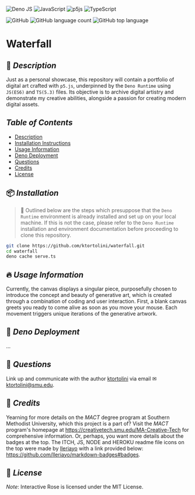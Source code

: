 ![Deno JS](https://img.shields.io/badge/deno%20js-d0bcd1?style=for-the-badge&logo=deno&logoColor=black)
![JavaScript](https://img.shields.io/badge/javascript-%23d0bcd1.svg?style=for-the-badge&logo=javascript&logoColor=black)
![p5js](https://img.shields.io/badge/p5.js-d0bcd1?style=for-the-badge&logo=p5.js&logoColor=black)
![TypeScript](https://img.shields.io/badge/typescript-%23d0bcd1.svg?style=for-the-badge&logo=typescript&logoColor=black)

![GitHub](https://img.shields.io/github/license/ktortolini/waterfall?style=flat-square)
![GitHub language count](https://img.shields.io/github/languages/count/ktortolini/waterfall?style=flat-square)
![GitHub top language](https://img.shields.io/github/languages/top/ktortolini/waterfall?color=green&style=flat-square)


# Waterfall

## 📜 _Description_

Just as a personal showcase, this repository will contain a portfolio of digital art crafted with `p5.js`, underpinned by the `Deno Runtime` using `JS(ES6)` and `TS(5.3)` files. Its objective is to archive digital artistry and demonstrate my creative abilities, alongside a passion for creating modern digital assets.

## _Table of Contents_

-  [Description](#📜-description)
-  [Installation Instructions](#📦-installation)
-  [Usage Information](#🔥-usage-information)
-  [Deno Deployment](#🦕-deno-deployment)
-  [Questions](#💬-questions)
-  [Credits](#📜-credits)
-  [License](#📜-license)

## 📦 _Installation_

> 🦕 Outlined below are the steps which presuppose that the `Deno Runtime` environment is already installed and set up on your local machine. If this is not the case, please refer to the `Deno Runtime` installation and environment documentation before proceeding to clone this repository.

```bash
git clone https://github.com/ktortolini/waterfall.git
cd waterfall
deno cache serve.ts
```

## 🔥 _Usage Information_

Currently, the canvas displays a singular piece, purposefully chosen to introduce the concept and beauty of generative art, which is created through a combination of coding and user interaction. First, a blank canvas greets you ready to come alive as soon as you move your mouse. Each movement triggers unique iterations of the generative artwork.

## 🦕 _Deno Deployment_

...

## 💬 _Questions_

Link up and communicate with the author [ktortolini](https://github.com/ktortolini) via email ✉ <a>ktortolini@smu.edu</a>.

## 📜 _Credits_

Yearning for more details on the _MACT_ degree program at Southern Methodist University, which this project is a part of? Visit the _MACT_ program's homepage at https://creativetech.smu.edu/MA-Creative-Tech for comprehensive information. Or, perhaps, you want more details about the badges at the top. The ITCH, JS, NODE and HEROKU readme file icons on the top were made by [Ileriayo](https://github.com/Ileriayo) with a link provided below: https://github.com/Ileriayo/markdown-badges#badges.

## 📜 _License_

_Note_: Interactive Rose is licensed under the MIT License.